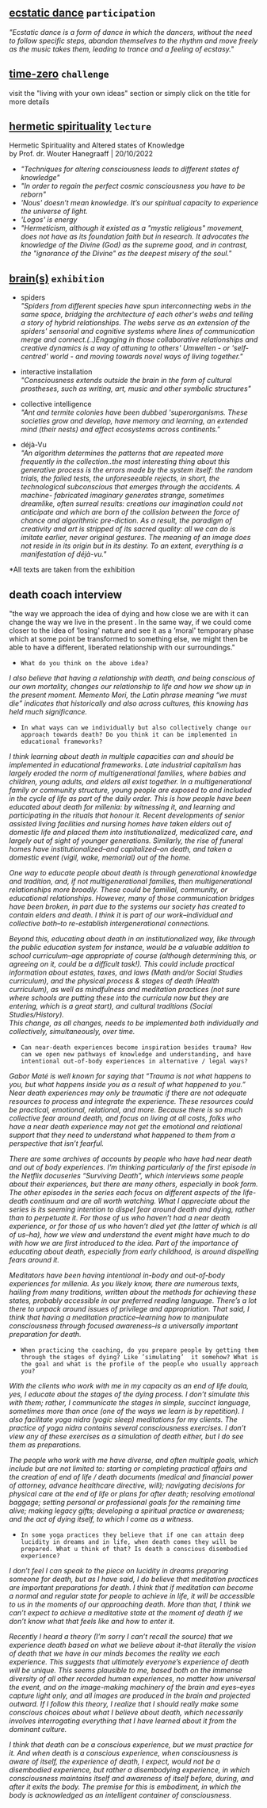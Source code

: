 ## [ecstatic dance](https://ecstaticdancebarcelona.com)    `participation`  

*"Ecstatic dance is a form of dance in which the dancers, without the need to follow specific steps, abandon themselves to the rhythm and move freely as the music takes them, leading to trance and a feeling of ecstasy."*  

## [time-zero](https://mypappa.github.io/MDEF/reflections/term1/living%20with%20your%20own%20ideas/living%20with%20your%20own%20ideas/#24h-challenge)   `challenge`  
visit the "living with your own ideas" section  or simply click on the title for more details  


## [hermetic spirituality](https://www.wouterjhanegraaff.net/kopie-van-western-esotericism-a-guid)     `lecture`   
Hermetic Spirituality and Altered states of Knowledge  
by Prof. dr. Wouter Hanegraaff | 20/10/2022  

- *"Techniques for altering consciousness leads to different states of knowledge"*  
- *"In order to regain the perfect cosmic consciousness you have to be reborn"*  
- *'Nous' doesn’t mean knowledge. It’s our spiritual capacity to experience the universe of light.*  
- *'Logos' is energy*
- *"Hermeticism, although it existed as a "mystic religious" movement, does not have as its foundation faith but in research. It advocates the knowledge of the Divine (God) as the supreme good, and in contrast, the "ignorance of the Divine" as the deepest misery of the soul."*  


## [brain(s)](https://www.cccb.org/en/exhibitions/file/brains/237851)   `exhibition`   

- spiders  
*"Spiders from different species have spun interconnecting webs in the same space, bridging the architecture of each other's webs and telling a story of hybrid relationships. The webs serve as an extension of the spiders' sensorial and cognitive systems where lines of communication merge and connect.(..)Engaging in those collaborative relationships and creative dynamics is a way of attuning to others' Umwelten - or 'self-centred' world - and moving towards novel ways of living together."*   

- interactive installation   
*"Consciousness extends outside the brain in the form of cultural prostheses, such as writing, art, music and other symbolic structures"*  

- collective intelligence  
*"Ant and termite colonies have been dubbed 'superorganisms. These societies grow and develop, have memory and learning, an extended mind (their nests) and affect ecosystems across continents."*  

- déjà-Vu  
*"An algorithm determines the patterns that are repeated more frequently in the collection..the most interesting thing about this generative process is the errors made by the system itself: the random trials, the failed tests, the unforeseeable rejects, in short, the technological subconscious that emerges through the accidents. A machine- fabricated imaginary generates strange, sometimes dreamlike, often surreal results: creations our imagination could not anticipate and which are born of the collision between the force of chance and algorithmic pre-diction. As a result, the paradigm of creativity and art is stripped of its sacred quality: all we can do is imitate earlier, never original gestures. The meaning of an image does not reside in its origin but in its destiny. To an extent, everything is a manifestation of déjà-vu."*  

*All texts are taken from the exhibition

## death coach interview  
"the way we approach the idea of dying and how close we are with it can change the way we live in the present . In the same way, if we could come closer to the idea of ‘losing' nature and see it as a ’moral' temporary phase which at some point be transformed to something else, we might then be able to have a different, liberated relationship with our surroundings."  

- `What do you think on the above idea?`   

*I also believe that having a relationship with death, and being conscious of our own mortality, changes our relationship to life and how we show up in the present moment. Memento Mori, the Latin phrase meaning “we must die” indicates that historically and also across cultures, this knowing has held much significance.*   

- `In what ways can we individually but also collectively change our approach towards death? Do you think it can be implemented in educational frameworks?`    

*I think learning about death in multiple capacities can and should be implemented in educational frameworks. Late industrial capitalism has largely eroded the norm of multigenerational families, where babies and children, young adults, and elders all exist together. In a multigenerational family or community structure, young people are exposed to and included in the cycle of life as part of the daily order. This is how people have been educated about death for millenia: by witnessing it, and learning and participating in the rituals that honour it. Recent developments of senior assisted living facilities and nursing homes have taken elders out of domestic life and placed them into institutionalized, medicalized care, and largely out of sight of younger generations. Similarly, the rise of funeral homes have institutionalized–and capitalized–on death, and taken a domestic event (vigil, wake, memorial) out of the home.*  

*One way to educate people about death is through generational knowledge and tradition, and, if not multigenerational families, then multigenerational relationships more broadly. These could be familial, community, or educational relationships. However, many of those communication bridges have been broken, in part due to the systems our society has created to contain elders and death. I think it is part of our work–individual and collective both–to re-establish intergenerational connections.*   

*Beyond this, educating about death in an institutionalized way, like through the public education system for instance, would be a valuable addition to school curriculum–age appropriate of course (although determining this, or agreeing on it, could be a difficult task!). This could include practical information about estates, taxes, and laws (Math and/or Social Studies curriculum), and the physical process & stages of death (Health curriculum), as well as mindfulness and meditation practices (not sure where schools are putting these into the curricula now but they are entering, which is a great start), and cultural traditions (Social Studies/History).*  
*This change, as all changes, needs to be implemented both individually and collectively, simultaneously, over time.*

- `Can near-death experiences become inspiration besides trauma? How can we open new pathways of knowledge and understanding, and have intentional out-of-body experiences in alternative / legal ways?`  

*Gabor Maté is well known for saying that “Trauma is not what happens to you, but what happens inside you as a result of what happened to you.” Near death experiences may only be traumatic if there are not adequate resources to process and integrate the experience. These resources could be practical, emotional, relational, and more. Because there is so much collective fear around death, and focus on living at all costs, folks who have a near death experience may not get the emotional and relational support that they need to understand what happened to them from a perspective that isn’t fearful.*  

*There are some archives of accounts by people who have had near death and out of body experiences. I’m thinking particularly of the first episode in the Netflix docuseries “Surviving Death”, which interviews some people about their experiences, but there are many others, especially in book form. The other episodes in the series each focus on different aspects of the life-death continuum and are all worth watching. What I appreciate about the series is its seeming intention to dispel fear around death and dying, rather than to perpetuate it. For those of us who haven’t had a near death experience, or for those of us who haven’t died yet (the latter of which is all of us–ha), how we view and understand the event might have much to do with how we are first introduced to the idea. Part of the importance of educating about death, especially from early childhood, is around dispelling fears around it.*  

*Meditators have been having intentional in-body and out-of-body experiences for millenia. As you likely know, there are numerous texts, hailing from many traditions, written about the methods for achieving these states, probably accessible in our preferred reading language. There’s a lot there to unpack around issues of privilege and appropriation. That said, I think that having a meditation practice–learning how to manipulate consciousness through focused awareness–is a universally important preparation for death.*  

- `When practicing the coaching, do you prepare people by getting them through the stages of dying? Like ’simulating’  it somehow? What is the goal and what is the profile of the people who usually approach you?`  

*With the clients who work with me in my capacity as an end of life doula, yes, I educate about the stages of the dying process. I don’t simulate this with them; rather, I communicate the stages in simple, succinct language, sometimes more than once (one of the ways we learn is by repetition). I also facilitate yoga nidra (yogic sleep) meditations for my clients. The practice of yoga nidra contains several consciousness exercises. I don’t view any of these exercises as a simulation of death either, but I do see them as preparations.*   

*The people who work with me have diverse, and often multiple goals, which include but are not limited to: starting or completing practical affairs and the creation of end of life / death documents (medical and financial power of attorney, advance healthcare directive, will); navigating decisions for physical care at the end of life or plans for after death; resolving emotional baggage; setting personal or professional goals for the remaining time alive; making legacy gifts; developing a spiritual practice or awareness; and the act of dying itself, to which I come as a witness.*

- `In some yoga practices they believe that if one can attain deep lucidity in dreams and in life, when death comes they will be prepared. What u think of that? Is death a conscious disembodied experience?`  

*I don’t feel I can speak to the piece on lucidity in dreams preparing someone for death, but as I have said, I do believe that meditation practices are important preparations for death. I think that if meditation can become a normal and regular state for people to achieve in life, it will be accessible to us in the moments of our approaching death. More than that, I think we can’t expect to achieve a meditative state at the moment of death if we don’t know what that feels like and how to enter it.*  

*Recently I heard a theory (I’m sorry I can’t recall the source) that we experience death based on what we believe about it–that literally the vision of death that we have in our minds becomes the reality we each experience. This suggests that ultimately everyone’s experience of death will be unique. This seems plausible to me, based both on the immense diversity of all other recorded human experiences, no matter how universal the event, and on the image-making machinery of the brain and eyes–eyes capture light only, and all images are produced in the brain and projected outward. If I follow this theory, I realize that I should really make some conscious choices about what I believe about death, which necessarily involves interrogating everything that I have learned about it from the dominant culture.*  

*I think that death can be a conscious experience, but we must practice for it. And when death is a conscious experience, when consciousness is aware of itself, the experience of death, I expect, would not be a disembodied experience, but rather a disembodying experience, in which consciousness maintains itself and awareness of itself before, during, and after it exits the body. The premise for this is embodiment, in which the body is acknowledged as an intelligent container of consciousness.*  
